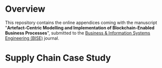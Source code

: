 # Overview
This repository contains the online appendices coming with the manuscript "**Artefact-Centric Modelling and Implementation of Blockchain-Enabled Business Processes**", submitted to the [Business & Information Systems Engineering (BISE)](https://www.bise-journal.com/) journal.

# Supply Chain Case Study
